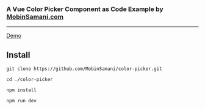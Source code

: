 ### A Vue Color Picker Component as Code Example by [MobinSamani.com](https://MobinSamani.com)

---

[Demo](https://demo.MobinSamani.com/color-picker)

## Install

```shell
git clone https://github.com/MobinSamani/color-picker.git

cd ./color-picker

npm install

npm run dev
```
